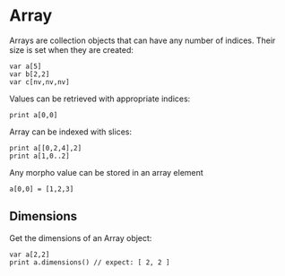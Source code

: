 [comment]: # (Array class help)
[version]: # (0.5)

# Array
[tagarray]: # (Array)

Arrays are collection objects that can have any number of indices. Their size is set when they are created:

    var a[5]
    var b[2,2]
    var c[nv,nv,nv]

Values can be retrieved with appropriate indices:

    print a[0,0]

Array can be indexed with slices:

	print a[[0,2,4],2]
	print a[1,0..2]

Any morpho value can be stored in an array element

    a[0,0] = [1,2,3]

[showsubtopics]: # (subtopics)

## Dimensions
[tagdimensions]: # (Dimensions)

Get the dimensions of an Array object:

    var a[2,2]
    print a.dimensions() // expect: [ 2, 2 ]
